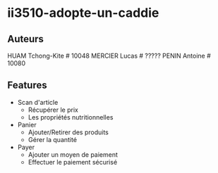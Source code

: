 # ii3510-adopte-un-caddie
## Auteurs
HUAM Tchong-Kite # 10048
MERCIER Lucas # ?????
PENIN Antoine # 10080

## Features
- Scan d'article
  - Récupérer le prix
  - Les propriétés nutritionnelles
- Panier
  - Ajouter/Retirer des produits
  - Gérer la quantité
- Payer
  - Ajouter un moyen de paiement
  - Effectuer le paiement sécurisé
